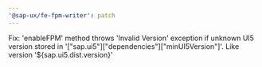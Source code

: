 ```yaml
---
'@sap-ux/fe-fpm-writer': patch
---
```


Fix: 'enableFPM' method throws 'Invalid Version' exception if unknown UI5 version stored in '["sap.ui5"]["dependencies"]["minUI5Version"]'. Like version '${sap.ui5.dist.version}'
